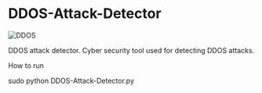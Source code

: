 # DDOS-Attack-Detector

![DDOS](https://github.com/user-attachments/assets/23c921d5-e619-408b-b489-53dfd73ab22f)

DDOS attack detector. Cyber security tool used for detecting DDOS attacks.


How to run


sudo python DDOS-Attack-Detector.py
